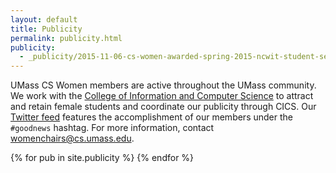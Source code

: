 ```yaml
---
layout: default
title: Publicity
permalink: publicity.html
publicity:
  - _publicity/2015-11-06-cs-women-awarded-spring-2015-ncwit-student-seed-funding.md
---
```

UMass CS Women members are active throughout the UMass community. We work with the [College of Information and Computer Science](https://www.cs.umass.edu/) to attract and retain female students and coordinate our publicity through CICS. Our [Twitter feed](https://twitter.com/CSWomenUMass) features the accomplishment of our members under the `#goodnews` hashtag. For more information, contact womenchairs@cs.umass.edu.

<div class="container-fluid">
{% for pub in site.publicity %}
{% endfor %}
</div>




